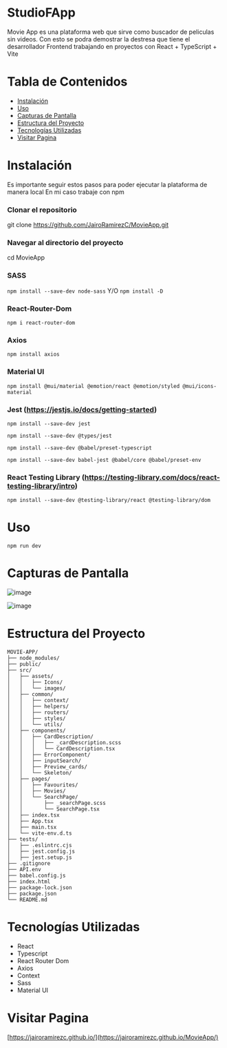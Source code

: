 # StudioFApp
Movie App es una plataforma web que sirve como buscador de peliculas sin videos. Con esto se podra demostrar la destresa que tiene el desarrollador Frontend trabajando en proyectos con React + TypeScript + Vite

# Tabla de Contenidos
- [Instalación](#instalación)
- [Uso](#uso)
- [Capturas de Pantalla](#capturas-de-pantalla)
- [Estructura del Proyecto](#estructura-del-proyecto)
- [Tecnologías Utilizadas](#tecnologías-utilizadas)
- [Visitar Pagina](#visitar-pagina)


# Instalación
Es importante seguir estos pasos para poder ejecutar la plataforma de manera local
En mi caso trabaje con npm

### Clonar el repositorio
git clone https://github.com/JairoRamirezC/MovieApp.git

### Navegar al directorio del proyecto
cd MovieApp

### SASS
```npm install --save-dev node-sass``` Y/O ```npm install -D```

### React-Router-Dom
```npm i react-router-dom```

### Axios
```npm install axios```

### Material UI
```npm install @mui/material @emotion/react @emotion/styled @mui/icons-material```

### Jest (https://jestjs.io/docs/getting-started)
```npm install --save-dev jest```

```npm install --save-dev @types/jest```

```npm install --save-dev @babel/preset-typescript```

```npm install --save-dev babel-jest @babel/core @babel/preset-env```

### React Testing Library (https://testing-library.com/docs/react-testing-library/intro)
```npm install --save-dev @testing-library/react @testing-library/dom```

# Uso
```npm run dev```

# Capturas de Pantalla
![image](https://github.com/JairoRamirezC/MovieApp/assets/19558437/425307a0-9239-4adf-bdd7-dc9e79e33c80)

![image](https://github.com/JairoRamirezC/MovieApp/assets/19558437/513057e0-aecc-42c0-b559-a4ce0b330a2d)

# Estructura del Proyecto
```plaintext
MOVIE-APP/
├── node_modules/
├── public/
├── src/
│   ├── assets/
│   │   ├── Icons/
│   │   └── images/
│   ├── common/
│   │   ├── context/
│   │   ├── helpers/
│   │   ├── routers/
│   │   ├── styles/
│   │   └── utils/
│   ├── components/
│   │   ├── CardDescription/
│   │   │   ├── _cardDescription.scss
│   │   │   └── CardDescription.tsx
│   │   ├── ErrorComponent/
│   │   ├── inputSearch/
│   │   ├── Preview_cards/
│   │   └── Skeleton/
│   ├── pages/
│   │   ├── Favourites/
│   │   ├── Movies/
│   │   └── SearchPage/
│   │       ├── _searchPage.scss
│   │       └── SearchPage.tsx
│   ├── index.tsx
│   ├── App.tsx
│   ├── main.tsx
│   └── vite-env.d.ts
├── tests/
│   ├── .eslintrc.cjs
│   ├── jest.config.js
│   ├── jest.setup.js
├── .gitignore
├── API.env
├── babel.config.js
├── index.html
├── package-lock.json
├── package.json
└── README.md
```
# Tecnologías Utilizadas
- React
- Typescript
- React Router Dom
- Axios
- Context
- Sass
- Material UI

# Visitar Pagina
[https://jairoramirezc.github.io/](https://jairoramirezc.github.io/MovieApp/)

